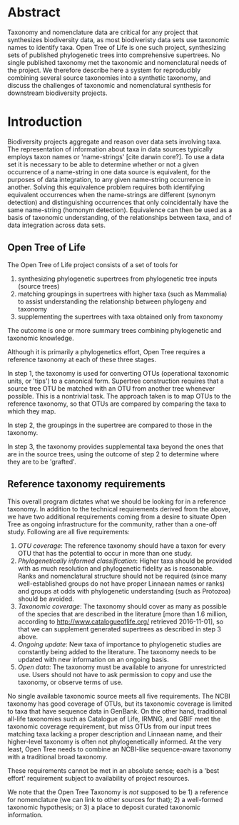 # Abstract

Taxonomy and nomenclature data are critical for any project that synthesizes
biodiversity data, as most biodiveristy data sets use taxonomic names to
identify taxa. Open Tree of Life is one such project, synthesizing sets of
published phylogenetic trees into comprehensive supertrees. No single published
taxonomy met the taxonomic and nomenclatural needs of the project. We therefore
describe here a system for reproducibly combining several source taxonomies into
a synthetic taxonomy, and discuss the challenges of taxonomic and nomenclatural
synthesis for downstream biodiversity projects.

# Introduction

Biodiversity projects aggregate and reason over data sets involving
taxa.  The representation of information about taxa in data sources
typically employs taxon names or 'name-strings' [cite darwin core?].  To use a
data set it is necessary to be able to determine whether or not a
given occurrence of a name-string in one data source is equivalent, for
the purposes of data integration, to any given name-string occurrence
in another.  Solving this equivalence problem requires both
identifying equivalent occurrences when the name-strings are different
(synonym detection) and distinguishing occurrences that only coincidentally have the same
name-string (homonym detection).  Equivalence can then be used as a
basis of taxonomic understanding, of the relationships between taxa, 
and of data integration across data sets.

## Open Tree of Life

The Open Tree of Life project consists of a set of tools for

1. synthesizing phylogenetic supertrees from phylogenetic tree inputs
   (source trees)
2. matching groupings in supertrees with higher taxa (such as Mammalia)
   to assist understanding the relationship between phylogeny and taxonomy
3. supplementing the supertrees with taxa obtained only from 
   taxonomy

The outcome is one or more summary trees combining phylogenetic and
taxonomic knowledge.

Although it is primarily a phylogenetics effort, Open Tree requires a
reference taxonomy at each of these three stages.

In step 1, the taxonomy is used for converting OTUs (operational
taxonomic units, or 'tips') to a canonical form.  Supertree
construction requires that a source tree OTU be matched with an OTU
from another tree whenever possible.  This is a nontrivial task.  The
approach taken is to map OTUs to the reference taxonomy, so that OTUs
are compared by comparing the taxa to which they map.

In step 2, the groupings in the supertree are compared to those in the
taxonomy.

In step 3, the taxonomy provides supplemental taxa beyond the ones
that are in the source trees, using the outcome of step 2 to determine
where they are to be 'grafted'.

## Reference taxonomy requirements

This overall program dictates what we should be looking for in a
reference taxonomy.  In addition to the technical requirements derived
from the above, we have two additional requirements coming from a
desire to situate Open Tree as ongoing infrastructure for the
community, rather than a one-off study.  Following are all five
requirements:

 1. *OTU coverage*: The reference taxonomy should have a taxon for
    every OTU that has the potential to occur in more than one study.
 1. *Phylogenetically informed classification*: Higher taxa should be
    provided with as much resolution and phylogenetic fidelity as is
    reasonable.  Ranks and nomenclatural structure should not be 
    required (since many well-established groups do not have proper 
    Linnaean names or ranks) and groups at odds with phylogenetic 
    understanding (such as Protozoa) should be avoided.
 1. *Taxonomic coverage*: The taxonomy should cover as many as possible of
    the species
    that are described in the literature [more than 1.6 million, according to
    http://www.catalogueoflife.org/ retrieved 2016-11-01], so that we
    can supplement generated supertrees as described in step 3 above.
 1. *Ongoing update*: New taxa of importance to phylogenetic studies
    are constantly being added to the literature.
    The taxonomy needs to be updated with new information on an ongoing basis.
 1. *Open data*: The taxonomy must be available to anyone for unrestricted use.
    Users should not have to ask permission to copy and use the taxonomy, 
    or observe terms of use.

No single available taxonomic source meets all five requirements.  The
NCBI taxonomy has good coverage of OTUs, but its taxonomic coverage is
limited to taxa that have sequence data in GenBank. On the other hand,
traditional all-life taxonomies such as Catalogue of Life, IRMNG, and
GBIF meet the taxonomic coverage requirement, but miss OTUs from our
input trees matching taxa lacking a proper description and Linnaean
name, and their higher-level taxonomy is often not phylogenetically
informed.  At the very least, Open Tree needs to combine an NCBI-like
sequence-aware taxonomy with a traditional broad taxonomy.

These requirements cannot be met in an absolute sense; each is a 'best
effort' requirement subject to availability of project resources.

We note that the Open Tree Taxonomy is *not* supposed to be 1) a
reference for nomenclature (we can link to other sources for that); 2)
a well-formed taxonomic hypothesis; or 3) a place to deposit curated
taxonomic information.
